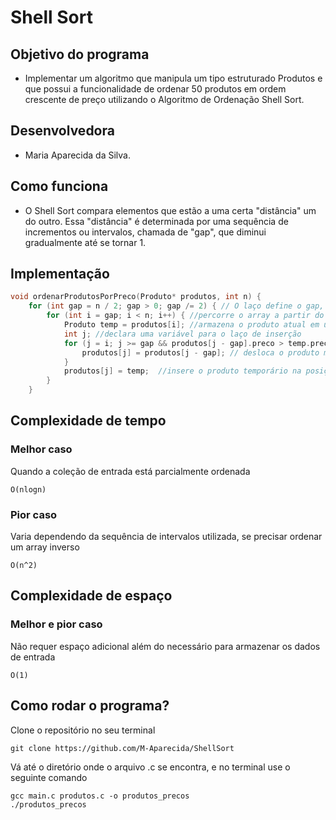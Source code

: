 # Shell Sort

## Objetivo do programa
- Implementar um algoritmo que manipula um tipo estruturado Produtos e que possui a funcionalidade de ordenar 50 produtos em ordem crescente de preço utilizando o Algoritmo de Ordenação Shell Sort.

## Desenvolvedora
- Maria Aparecida da Silva. 

## Como funciona
-  O Shell Sort compara elementos que estão a uma certa "distância" um do outro. Essa "distância" é determinada por uma sequência de incrementos ou intervalos, chamada de "gap", que diminui gradualmente até se tornar 1.

## Implementação
``` c
void ordenarProdutosPorPreco(Produto* produtos, int n) {
    for (int gap = n / 2; gap > 0; gap /= 2) { // O laço define o gap, começando com metade do tamanho do array e reduzindo-o pela metade em cada finalização
        for (int i = gap; i < n; i++) { //percorre o array a partir do índice gap até o final
            Produto temp = produtos[i]; //armazena o produto atual em uma variável temporária
            int j; //declara uma variável para o laço de inserção
            for (j = i; j >= gap && produtos[j - gap].preco > temp.preco; j -= gap) { // Move os produtos maiores para a posição correta, comparando o preço do produto atual com os produtos que estão gap posições atrás
                produtos[j] = produtos[j - gap]; // desloca o produto maior para a frente no array
            }
            produtos[j] = temp;  //insere o produto temporário na posição correta após o loop interno.
        }
    }
```

## Complexidade de tempo
### Melhor caso
Quando a coleção de entrada está parcialmente ordenada
````
O(nlogn)
````
### Pior caso
Varia dependendo da sequência de intervalos utilizada, se precisar ordenar um array inverso
````
O(n^2)
````
## Complexidade de espaço
### Melhor e pior caso
Não requer espaço adicional além do necessário para armazenar os dados de entrada
````
O(1)
````
## Como rodar o programa?

Clone o repositório no seu terminal

```
git clone https://github.com/M-Aparecida/ShellSort
```

Vá até o diretório onde o arquivo .c se encontra, e no terminal use o seguinte comando
```
gcc main.c produtos.c -o produtos_precos
./produtos_precos
```

